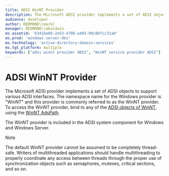 ```yaml
---
title: ADSI WinNT Provider
description: The Microsoft ADSI provider implements a set of ADSI objects to support various ADSI interfaces.
audience: developer
author: REDMOND\\markl
manager: REDMOND\\mbaldwin
ms.assetid: '6341be08-2e53-4708-a403-09c86fcc31a8'
ms.prod: 'windows-server-dev'
ms.technology: 'active-directory-domain-services'
ms.tgt_platform: multiple
keywords: ["adsi winnt provider ADSI", "WinNT service provider ADSI"]
---
```


# ADSI WinNT Provider

The Microsoft ADSI provider implements a set of ADSI objects to support various ADSI interfaces. The namespace name for the Windows provider is "WinNT" and this provider is commonly referred to as the WinNT provider. To access the WinNT provider, bind to any of the [ADSI objects of WinNT](adsi-objects-of-winnt.md), using the [WinNT AdsPath](winnt-adspath.md).

The WinNT provider is included in the ADSI system component for Windows and Windows Server.

> [!Note]  
> The default WinNT provider cannot be assumed to be completely thread-safe. Writers of multithreaded applications should handle multithreading to properly coordinate any access between threads through the proper use of synchronization objects such as semaphores, mutexes, critical sections, and so on.

 

 

 




